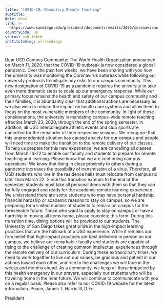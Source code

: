 ```yaml
---
title: "COVID-19: Mandatory Remote Teaching"
subtitle: 
date: None
link: >-
  https://www.sandiego.edu/president/documents/emails/2020/coronavirus-mar12-update.html
countryCode: us
status: published
instituteSlug: us-sandiego
---
```

![]()

Dear USD Campus Community: The World Health Organization announced on March 11, 2020, that the COVID-19 outbreak is now considered a global pandemic. Over the past few weeks, we have been sharing with you how the university was monitoring the Coronavirus outbreak while following our university protocols to mitigate any risks to our campus community. This new designation of COVID-19 as a pandemic requires the university to take even more dramatic steps to scale up our emergency response. While our primary focus remains the health and safety of our campus community and their families, it is abundantly clear that additional actions are necessary as we also wish to reduce the impact on health care systems and allow them to focus on the most vulnerable members of the community. In light of these considerations, the university is mandating campus-wide remote teaching effective March 23, 2020, through the end of the spring semester. In addition, all USD intercollegiate athletic events and club sports are cancelled for the remainder of their respective seasons. We recognize that this unprecedented situation has caused anxiety for our campus and people will need time to make the transition to the remote delivery of our classes. To help us prepare for this new experience, we are cancelling all classes from March 14-22 to enable our faculty and students to prepare for remote teaching and learning. Please know that we are continuing campus operations. We know that living in close proximity to others during a pandemic increases the possibility of transmission of a virus. Therefore, all USD students who live in the residence halls must relocate from campus no later than March 22. Since this transition extends to the end of the semester, students must take all personal items with them so that they can be fully engaged and ready for the academic remote learning experience. We understand there are some students who may have personal hardship, financial hardship or academic reasons to stay on campus, so we are preparing for a limited number of students to remain on campus for the foreseeable future. Those who want to apply to stay on campus or have a hardship in moving all items home, please complete this form. During this transition time, dining options will be provided to our students. The University of San Diego takes great pride in the high-impact learning practices that are the hallmark of a USD experience. While it remains our firm belief that high-impact practices are best delivered in person on our campus, we believe our remarkable faculty and students are capable of rising to the challenge of creating common intellectual experiences through the remote delivery of our curriculum. During these extraordinary times, we need to work together to live out our values, be gracious and patient in our actions toward each other, and rise to the challenges we will face in the weeks and months ahead. As a community, we keep all those impacted by this health emergency in our prayers, especially our students who will be traveling home in the near future. We will continue to communicate with you on a regular basis. Please also refer to our COVID-19 website for the latest information. Peace, James T. Harris III, D.Ed.

President
